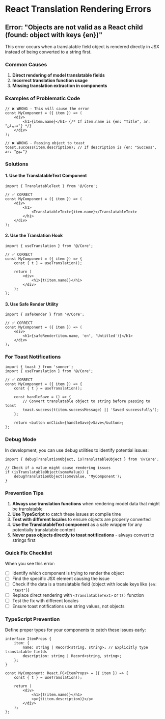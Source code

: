# React Translation Rendering Errors

## Error: "Objects are not valid as a React child (found: object with keys {en})"

This error occurs when a translatable field object is rendered directly in JSX instead of being converted to a string first.

### Common Causes

1. **Direct rendering of model translatable fields**
2. **Incorrect translation function usage**
3. **Missing translation extraction in components**

### Examples of Problematic Code

```tsx
// ❌ WRONG - This will cause the error
const MyComponent = ({ item }) => (
    <div>
        <h1>{item.name}</h1> {/* If item.name is {en: "Title", ar: "عنوان"} */}
    </div>
);

// ❌ WRONG - Passing object to toast
toast.success(item.description); // If description is {en: "Success", ar: "نجح"}
```

### Solutions

#### 1. Use the TranslatableText Component

```tsx
import { TranslatableText } from '@/Core';

// ✅ CORRECT
const MyComponent = ({ item }) => (
    <div>
        <h1>
            <TranslatableText>{item.name}</TranslatableText>
        </h1>
    </div>
);
```

#### 2. Use the Translation Hook

```tsx
import { useTranslation } from '@/Core';

// ✅ CORRECT
const MyComponent = ({ item }) => {
    const { t } = useTranslation();

    return (
        <div>
            <h1>{t(item.name)}</h1>
        </div>
    );
};
```

#### 3. Use Safe Render Utility

```tsx
import { safeRender } from '@/Core';

// ✅ CORRECT
const MyComponent = ({ item }) => (
    <div>
        <h1>{safeRender(item.name, 'en', 'Untitled')}</h1>
    </div>
);
```

### For Toast Notifications

```tsx
import { toast } from 'sonner';
import { useTranslation } from '@/Core';

// ✅ CORRECT
const MyComponent = ({ item }) => {
    const { t } = useTranslation();

    const handleSave = () => {
        // Convert translatable object to string before passing to toast
        toast.success(t(item.successMessage) || 'Saved successfully');
    };

    return <button onClick={handleSave}>Save</button>;
};
```

### Debug Mode

In development, you can use debug utilities to identify potential issues:

```tsx
import { debugTranslationObject, isTranslatableObject } from '@/Core';

// Check if a value might cause rendering issues
if (isTranslatableObject(someValue)) {
    debugTranslationObject(someValue, 'MyComponent');
}
```

### Prevention Tips

1. **Always use translation functions** when rendering model data that might be translatable
2. **Use TypeScript** to catch these issues at compile time
3. **Test with different locales** to ensure objects are properly converted
4. **Use the TranslatableText component** as a safe wrapper for any potentially translatable content
5. **Never pass objects directly to toast notifications** - always convert to strings first

### Quick Fix Checklist

When you see this error:

- [ ] Identify which component is trying to render the object
- [ ] Find the specific JSX element causing the issue
- [ ] Check if the data is a translatable field (object with locale keys like `{en: "text"}`)
- [ ] Replace direct rendering with `<TranslatableText>` or `t()` function
- [ ] Test the fix with different locales
- [ ] Ensure toast notifications use string values, not objects

### TypeScript Prevention

Define proper types for your components to catch these issues early:

```tsx
interface ItemProps {
    item: {
        name: string | Record<string, string>; // Explicitly type translatable fields
        description: string | Record<string, string>;
    };
}

const MyComponent: React.FC<ItemProps> = ({ item }) => {
    const { t } = useTranslation();

    return (
        <div>
            <h1>{t(item.name)}</h1>
            <p>{t(item.description)}</p>
        </div>
    );
};
```
